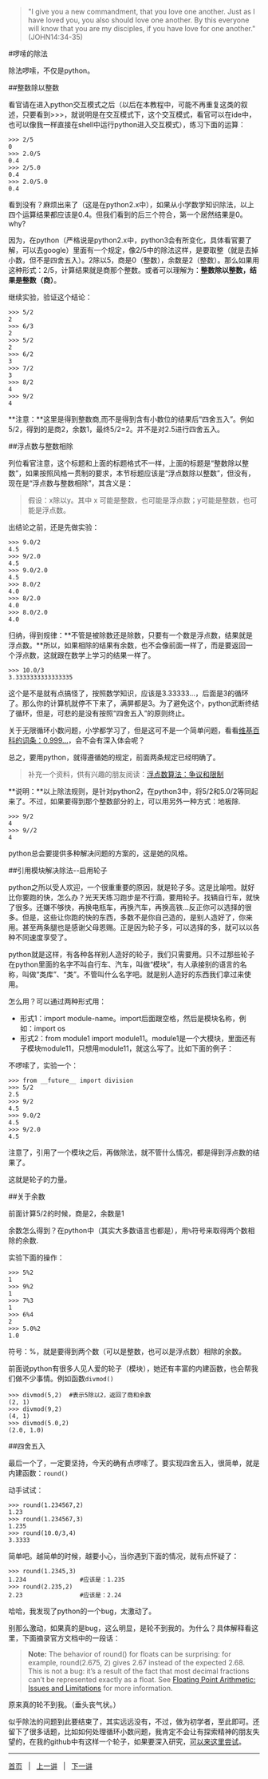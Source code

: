 >"I give you a new commandment, that you love one another. Just as I have loved you, you also should love one another. By this everyone will know that you are my disciples, if you have love for one another."(JOHN14:34-35)

#啰嗦的除法

除法啰嗦，不仅是python。

##整数除以整数

看官请在进入python交互模式之后（以后在本教程中，可能不再重复这类的叙述，只要看到>>>，就说明是在交互模式下，这个交互模式，看官可以在ide中，也可以像我一样直接在shell中运行python进入交互模式），练习下面的运算：

    >>> 2/5
    0
    >>> 2.0/5
    0.4
    >>> 2/5.0
    0.4
    >>> 2.0/5.0
    0.4

看到没有？麻烦出来了（这是在python2.x中），如果从小学数学知识除法，以上四个运算结果都应该是0.4。但我们看到的后三个符合，第一个居然结果是0。why?

因为，在python（严格说是python2.x中，python3会有所变化，具体看官要了解，可以去google）里面有一个规定，像2/5中的除法这样，是要取整（就是去掉小数，但不是四舍五入）。2除以5，商是0（整数），余数是2（整数）。那么如果用这种形式：2/5，计算结果就是商那个整数。或者可以理解为：**整数除以整数，结果是整数（商）**。

继续实验，验证这个结论：

    >>> 5/2
    2
    >>> 6/3
    2
    >>> 5/2
    2
    >>> 6/2
    3
    >>> 7/2
    3
    >>> 8/2
    4
    >>> 9/2
    4

**注意：**这里是得到整数商,而不是得到含有小数位的结果后“四舍五入”。例如5/2，得到的是商2，余数1，最终5/2=2。并不是对2.5进行四舍五入。

##浮点数与整数相除

列位看官注意，这个标题和上面的标题格式不一样，上面的标题是“整数除以整数”，如果按照风格一贯制的要求，本节标题应该是“浮点数除以整数”，但没有，现在是“浮点数与整数相除”，其含义是：

>假设：x除以y。其中 x 可能是整数，也可能是浮点数；y可能是整数，也可能是浮点数。

出结论之前，还是先做实验：

    >>> 9.0/2
    4.5
    >>> 9/2.0
    4.5
    >>> 9.0/2.0
    4.5
    >>> 8.0/2
    4.0
    >>> 8/2.0
    4.0
    >>> 8.0/2.0
    4.0

归纳，得到规律：**不管是被除数还是除数，只要有一个数是浮点数，结果就是浮点数。**所以，如果相除的结果有余数，也不会像前面一样了，而是要返回一个浮点数，这就跟在数学上学习的结果一样了。

    >>> 10.0/3
    3.3333333333333335

这个是不是就有点搞怪了，按照数学知识，应该是3.33333...，后面是3的循环了。那么你的计算机就停不下来了，满屏都是3。为了避免这个，python武断终结了循环，但是，可悲的是没有按照“四舍五入”的原则终止。

关于无限循环小数问题，小学都学习了，但是这可不是一个简单问题，看看[维基百科的词条：0.999...](http://zh.wikipedia.org/wiki/0.999%E2%80%A6)，会不会有深入体会呢？

总之，要用python，就得遵循她的规定，前面两条规定已经明确了。

>补充一个资料，供有兴趣的朋友阅读：[浮点数算法：争议和限制](https://docs.python.org/2/tutorial/floatingpoint.html#tut-fp-issues)

**说明：**以上除法规则，是针对python2，在python3中，将5/2和5.0/2等同起来了。不过，如果要得到那个整数部分的上，可以用另外一种方式：地板除.

    >>> 9/2
    4
    >>> 9//2
    4

python总会要提供多种解决问题的方案的，这是她的风格。

##引用模块解决除法--启用轮子

python之所以受人欢迎，一个很重重要的原因，就是轮子多。这是比喻啦。就好比你要跑的快，怎么办？光天天练习跑步是不行滴，要用轮子。找辆自行车，就快了很多。还嫌不够快，再换电瓶车，再换汽车，再换高铁...反正你可以选择的很多。但是，这些让你跑的快的东西，多数不是你自己造的，是别人造好了，你来用。甚至两条腿也是感谢父母恩赐。正是因为轮子多，可以选择的多，就可以以各种不同速度享受了。

python就是这样，有各种各样别人造好的轮子，我们只需要用。只不过那些轮子在python里面的名字不叫自行车、汽车，叫做“模块”，有人承接别的语言的名称，叫做“类库”、“类”。不管叫什么名字吧。就是别人造好的东西我们拿过来使用。

怎么用？可以通过两种形式用：

- 形式1：import module-name。import后面跟空格，然后是模块名称，例如：import os
- 形式2：from module1 import module11。module1是一个大模块，里面还有子模块module11，只想用module11，就这么写了。比如下面的例子：

不啰嗦了，实验一个：

    >>> from __future__ import division
    >>> 5/2
    2.5
    >>> 9/2
    4.5
    >>> 9.0/2
    4.5
    >>> 9/2.0
    4.5

注意了，引用了一个模块之后，再做除法，就不管什么情况，都是得到浮点数的结果了。

这就是轮子的力量。

##关于余数

前面计算5/2的时候，商是2，余数是1

余数怎么得到？在python中（其实大多数语言也都是），用`%`符号来取得两个数相除的余数.

实验下面的操作：

    >>> 5%2
    1
    >>> 9%2
    1
    >>> 7%3
    1
    >>> 6%4
    2
    >>> 5.0%2
    1.0

符号：%，就是要得到两个数（可以是整数，也可以是浮点数）相除的余数。

前面说python有很多人见人爱的轮子（模块），她还有丰富的内建函数，也会帮我们做不少事情。例如函数`divmod()`

    >>> divmod(5,2)  #表示5除以2，返回了商和余数
    (2, 1)
    >>> divmod(9,2)
    (4, 1)
    >>> divmod(5.0,2)
    (2.0, 1.0)

##四舍五入

最后一个了，一定要坚持，今天的确有点啰嗦了。要实现四舍五入，很简单，就是内建函数：`round()`

动手试试：

    >>> round(1.234567,2)
    1.23
    >>> round(1.234567,3)
    1.235
    >>> round(10.0/3,4)
    3.3333

简单吧。越简单的时候，越要小心，当你遇到下面的情况，就有点怀疑了：

    >>> round(1.2345,3)
    1.234               #应该是：1.235
    >>> round(2.235,2)
    2.23                #应该是：2.24

哈哈，我发现了python的一个bug，太激动了。

别那么激动，如果真的是bug，这么明显，是轮不到我的。为什么？具体解释看这里，下面摘录官方文档中的一段话：

>**Note:**
>The behavior of round() for floats can be surprising: for example, round(2.675, 2) gives 2.67 instead of the expected 2.68. This is not a bug: it’s a result of the fact that most decimal fractions can’t be represented exactly as a float. See [Floating Point Arithmetic: Issues and Limitations](https://docs.python.org/2/tutorial/floatingpoint.html#tut-fp-issues) for more information.

原来真的轮不到我。（垂头丧气状。）

似乎除法的问题到此要结束了，其实远远没有，不过，做为初学者，至此即可。还留下了很多话题，比如如何处理循环小数问题，我肯定不会让有探索精神的朋友失望的，在我的github中有这样一个轮子，如果要深入研究，[可以来这里尝试](https://github.com/qiwsir/algorithm/blob/master/divide.py)。

<hr>

[首页](./index.md)&nbsp;&nbsp;&nbsp;|&nbsp;&nbsp;&nbsp;[上一讲](./103.md)&nbsp;&nbsp;&nbsp;|&nbsp;&nbsp;&nbsp;[下一讲](./105.md)
